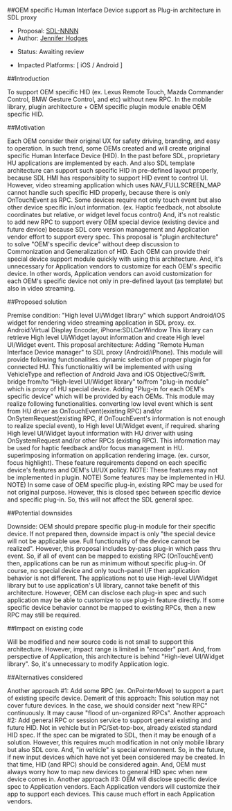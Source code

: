 ##OEM specific Human Interface Device support as Plug-in architecture in SDL proxy

* Proposal: [SDL-NNNN](NNNN-HID-Support-Plug-in.md)
* Author: [Jennifer Hodges](https://github.com/jhodges55)
+ Status: Awaiting review
* Impacted Platforms: [ iOS / Android ]

##Introduction

To support OEM specific HID (ex. Lexus Remote Touch, Mazda Commander Control, BMW Gesture Control, and etc) without new RPC. In the mobile library, plugin architecture + OEM specific plugin module enable OEM specific HID.

##Motivation

Each OEM consider their original UX for safety driving, branding, and easy to operation. In such trend, some OEMs created and will create original specific Human Interface Device (HID). In the past before SDL, proprietary HU applications are implemented by each. And also SDL template architecture can support such specific HID in pre-defined layout properly, because SDL HMI has responsiblity to support HID event to control UI. However, video streaming application which uses NAV_FULLSCREEN_MAP cannot handle such specific HID properly, because there is only OnTouchEvent as RPC. Some devices require not only touch event but also other device specific in/out information. (ex. Haptic feedback, not absolute coordinates but relative, or widget level focus control)
And, it's not realstic to add new RPC to support every OEM special device (existing device and future device) because SDL core version management and Application vendor effort to support every spec. This proposal is "plugin architecture" to solve "OEM's specific device" without deep discussion to Commonization and Generalization of HID. Each OEM can provide their special device support module quickly with using this architecture. And, it's unnecessary for Application vendors to customize for each OEM's specific device. In other words, Application vendors can avoid customization for each OEM's specific device not only in pre-defined layout (as template) but also in video streaming.

##Proposed solution

Premise condition: "High level UI/Widget library" which support Android/iOS widget for rendering video streaming application in SDL proxy. ex. Android:Virtual Display Encoder, iPhone:SDLCarWindow This library can retrieve High level UI/Widget layout information and create High level UI/Widget event.
This proposal architecture: Adding "Remote Human Interface Device manager" to SDL proxy (Android/iPhone). This module will provide following functionalities.
dynamic selection of proper plugin for connected HU. This functionalitiy will be implemented with using VehicleType and reflection of Android Java and iOS ObjectiveC/Swift.
bridge from/to "High-level UI/Widget library" to/from "plug-in module" which is proxy of HU special device.
Adding "Plug-in for each OEM's specific device" which will be provided by each OEMs. This module may realize following functionalities.
converting low level event which is sent from HU driver as OnTouchEvent(existing RPC) and/or OnSytemRequest(existing RPC, if OnTouchEvent's information is not enough to realize special event), to High level UI/Widget event, if required.
sharing High level UI/Widget layout information with HU driver with using OnSystemRequest and/or other RPCs (existing RPC). This information may be used for haptic feedback and/or focus management in HU.
superimposing information on application rendering image. (ex. cursor, focus highlight). These feature requirements depend on each specific device's features and OEM's UI/UX policy. NOTE: These features may not be implemented in plugin. NOTE) Some features may be implemented in HU. NOTE) In some case of OEM specific plug-in, existing RPC may be used for not original purpose. However, this is closed spec between specific device and specific plug-in. So, this will not affect the SDL general spec.

##Potential downsides

Downside:
OEM should prepare specific plug-in module for their specific device. If not prepared then, downside impact is only "the special device will not be applicable use. Full functionality of the device cannot be realized". However, this proposal includes by-pass plug-in which pass thru event. So, if all of event can be mapped to existing RPC (OnTouchEvent) then, applications can be run as minimum without specific plug-in. Of course, no special device and only touch-panel I/F then application behavior is not different.
The applications not to use High-level UI/Widget library but to use application's UI library, cannot take benefit of this architecture. However, OEM can disclose each plug-in spec and such application may be able to customize to use plug-in feature directly.
If some specific device behavior cannot be mapped to existing RPCs, then a new RPC may still be required.

##Impact on existing code

Will be modified and new source code is not small to support this architecture. However, impact range is limited in "encoder" part. And, from perspective of Application, this architecture is behind "High-level UI/Widget library". So, it's unnecessary to modify Application logic.

##Alternatives considered

Another approach #1: Add some RPC (ex. OnPointerMove) to support a part of existing specifc device. Demerit of this approach: This solution may not cover future devices. In the case, we should consider next "new RPC" continuously. It may cause "flood of un-organized RPCs".
Another approach #2: Add general RPC or session service to support general existing and future HID. Not in vehicle but in PC/Set-top-box, already existed standard HID spec. If the spec can be migrated to SDL, then it may be enough of a solution. However, this requires much modification in not only mobile library but also SDL core. And, "in vehicle" is special environment. So, in the future, if new input devices which have not yet been considered may be created. In that time, HID (and RPC) should be considered again. And, OEM must always worry how to map new devices to general HID spec when new device comes in.
Another approach #3: OEM will disclose specific device spec to Application vendors. Each Application vendors will customize their app to support each devices. This cause much effort in each Application vendors.
